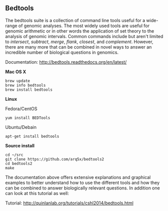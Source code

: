 ## Bedtools

The bedtools suite is a collection of command line tools useful for a wide-range of genomic analyses. The most widely used tools are useful for genomic arithmetic or in other words the application of set theory to the analysis of genomic intervals. Common commands include but aren't limited to *intersect*, *subtract*, *merge*, *flank*, *closest*, and *complement*. However, there are many more that can be combined in novel ways to answer an incredible number of biological questions in genomics.

Documentation: http://bedtools.readthedocs.org/en/latest/

**Mac OS X**

    brew update
    brew info bedtools
    brew install bedtools

**Linux**

Fedora/CentOS

    yum install BEDTools

Ubuntu/Debain

    apt-get install bedtools

**Source install**

    cd ~/src
    git clone https://github.com/arq5x/bedtools2
    cd bedtools2
    make

The documentation above offers extensive explanations and graphical examples to better understand how to use the different tools and how they can be combined to answer biologically relevant questions. In addition one can look at this tutorial as well:

Tutorial: http://quinlanlab.org/tutorials/cshl2014/bedtools.html
